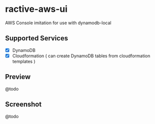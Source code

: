 # ractive-aws-ui

AWS Console imitation for use with dynamodb-local

## Supported Services

- [x] DynamoDB
- [X] Cloudformation ( can create DynamoDB tables from cloudformation templates )

## Preview

@todo

## Screenshot

@todo
